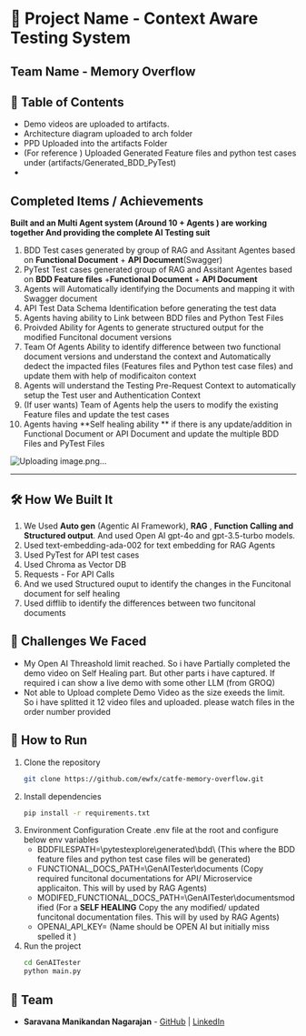 # 🚀 Project Name - Context Aware Testing System 
 
## Team Name - Memory Overflow

## 📌 Table of Contents
- Demo videos are uploaded to artifacts.
- Architecture diagram uploaded to arch folder
- PPD Uploaded into the artifacts Folder
- (For reference ) Uploaded Generated Feature files and python test cases under (artifacts/Generated_BDD_PyTest)
- 

## Completed Items / Achievements
**Built and an Multi Agent system (Around 10 + Agents ) are working together 
And providing the complete AI Testing suit**
1. BDD Test cases generated  by group of RAG and Assitant Agentes based on **Functional Document** + **API Document**(Swagger)
2. PyTest Test cases generated  group of RAG and Assitant Agentes  based on **BDD Feature files**  +**Functional Document** + **API Document**
3. Agents will Automatically identifying the Documents and mapping it with Swagger document
4. API Test Data Schema Identification before generating the test data
5. Agents having ability to Link between BDD files and Python Test Files
6. Proivded Ability for Agents to generate structured output for the modified Funcitonal document versions
7. Team Of Agents Ability to identify difference between two functional document versions and understand the context and Automatically dedect the impacted files (Features files and Python test case files) and update them with help of modificaiton context
8. Agents will understand the  Testing Pre-Request Context to automatically setup the Test user and Authentication Context 
9. (If user wants) Team of Agents help the users to modify the existing Feature files and update the test cases
10. Agents having **Self healing ability ** if there is any update/addition in  Functional Document or API Document and update the multiple BDD Files and PyTest Files

![Uploading image.png…]()



---
 
 

## 🛠️ How We Built It
 1. We Used **Auto gen** (Agentic AI Framework), **RAG** , **Function Calling and Structured output**. And used Open AI gpt-4o and gpt-3.5-turbo models.
 2. Used text-embedding-ada-002 for text embedding for RAG Agents
 3. Used PyTest for API test cases
 4. Used Chroma as Vector DB
 5. Requests - For API Calls
 6. And we used Structured ouput to identify the changes in the Funcitonal document for self healing
 7. Used difflib to identify the differences between two funcitonal documents

## 🚧 Challenges We Faced
- My Open AI  Threashold limit reached. So i have Partially completed the demo video on Self Healing part. But other parts i have captured. If required i can show a live demo with some other LLM (from GROQ)
- Not able to Upload complete Demo Video as the size exeeds the limit. So i have splitted it 12 video files and uploaded. please watch files in the order number provided

## 🏃 How to Run
1. Clone the repository  
   ```sh
   git clone https://github.com/ewfx/catfe-memory-overflow.git
   ```
2. Install dependencies  
   ```sh
   pip install -r requirements.txt
   ```
4. Environment Configuration
    Create .env file at the root and configure below env variables   
   - BDDFILESPATH=<localsource code path>\pytestexplore\generated\bdd\      (This where the BDD feature files and python test case files will be generated)
   - FUNCTIONAL_DOCS_PATH=<localsource code path>\GenAITester\documents     (Copy required funcitonal documentations for API/ Microservice applicaiton. This will by used by RAG Agents)
   - MODIFED_FUNCTIONAL_DOCS_PATH=<localsource code path>\GenAITester\documentsmodified  (For a  **SELF HEALING**  Copy the any modified/ updated funcitonal documentation files.  This will by used by RAG Agents)
   - OPENAI_API_KEY=<OpenAI Key>  (Name should be OPEN AI but initially miss spelled it )
3. Run the project  
   ```sh
   cd GenAITester
   python main.py
   ```
 
## 👥 Team
- **Saravana Manikandan Nagarajan** - [GitHub](#) | [LinkedIn](#)

